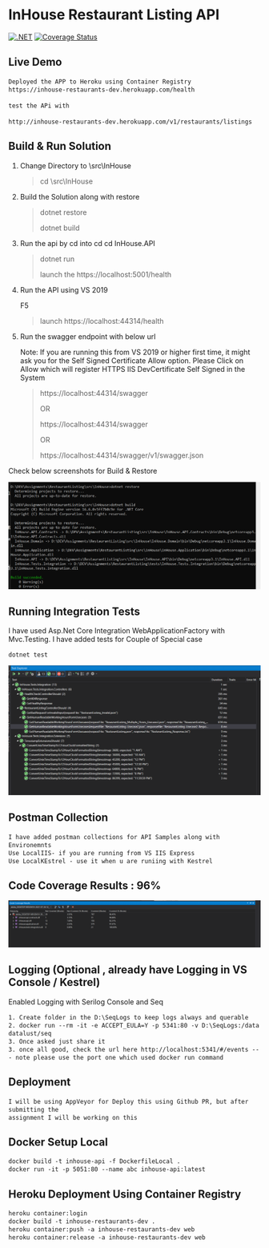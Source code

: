 ﻿# InHouse Restaurant Listing API
 
 [![.NET](https://github.com/akshayjoyinfo/RestaurantListing/actions/workflows/dotnet.yml/badge.svg?branch=main)](https://github.com/akshayjoyinfo/RestaurantListing/actions/workflows/dotnet.yml)
 [![Coverage Status](https://coveralls.io/repos/github/akshayjoyinfo/RestaurantListing/badge.svg?branch=main)](https://coveralls.io/github/akshayjoyinfo/RestaurantListing?branch=main)

## Live Demo

	Deployed the APP to Heroku using Container Registry
	https://inhouse-restaurants-dev.herokuapp.com/health

	test the APi with 
	
	http://inhouse-restaurants-dev.herokuapp.com/v1/restaurants/listings



## Build & Run Solution

1. Change Directory to \src\InHouse

	>cd \src\InHouse

2. Build the Solution along with restore
	
	>dotnet restore
	>
	>dotnet build

3. Run the api by cd into cd cd InHouse.API

	> dotnet run
    > 
	> launch the https://localhost:5001/health

4. Run the API using VS 2019
	
	F5
	> launch https://localhost:44314/health

5. Run the swagger endpoint with below url

	Note: If you are running this from VS 2019 or higher first time, it might ask you for the Self Signed Certificate Allow option. Please Click on Allow which will register HTTPS IIS DevCertificate Self Signed in the System

	> https://localhost:44314/swagger
	>
	> OR
	>
	> https://localhost:44314/swagger
	>
	>OR
	>
	> https://localhost:44314/swagger/v1/swagger.json
	

Check below screenshots for Build & Restore

![BuldNRestore](docs\images\build_n_restore.png)


## Running Integration Tests

I have used Asp.Net Core Integration WebApplicationFactory with Mvc.Testing.
I have added tests for Couple of Special case 

	dotnet test	

![BuldNRestore](docs\images\test.png)


## Postman Collection

	I have added postman collections for API Samples along with Environemnts
	Use LocalIIS- if you are running from VS IIS Express
	Use LocalKEstrel - use it when u are runiing with Kestrel


## Code Coverage Results : 96%

![CoeCoverage](docs\images\code-coverage.png)

## Logging (Optional , already have Logging in VS Console / Kestrel)
Enabled Logging with Serilog Console and Seq

	1. Create folder in the D:\SeqLogs to keep logs always and querable
  	2. docker run --rm -it -e ACCEPT_EULA=Y -p 5341:80 -v D:\SeqLogs:/data datalust/seq
	3. Once asked just share it 
	3. once all good, check the url here http://localhost:5341/#/events --- note please use the port one which used docker run command

## Deployment

	I will be using AppVeyor for Deploy this using Github PR, but after submitting the
	assignment I will be working on this

## Docker Setup Local
	docker build -t inhouse-api -f DockerfileLocal .
	docker run -it -p 5051:80 --name abc inhouse-api:latest

## Heroku Deployment Using Container Registry

	heroku container:login
	docker build -t inhouse-restaurants-dev .
	heroku container:push -a inhouse-restaurants-dev web
	heroku container:release -a inhouse-restaurants-dev web

